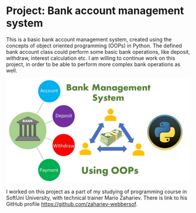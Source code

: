 # Project: Bank account management system
This is a basic bank account management system, created using the concepts of object oriented programming (OOPs) in Python. The defined bank account class could perform some basic bank operations, like deposit, withdraw, interest calculation etc. I am willing to continue work on this project, in order to be able to perform more complex bank operations as well.
 
 ![Image Alt text](/image.jpg "Image")

I worked on this project as a part of my studying of programming course in SoftUni University, with technical trainer Mario Zahariev. There is link to his GitHub profile https://github.com/zahariev-webbersof.

